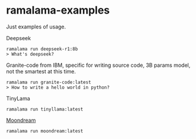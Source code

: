 # ramalama-examples
Just examples of usage.

Deepseek

```console
ramalama run deepseek-r1:8b
> What's deepseek?
```

Granite-code from IBM, specific for writing source code, 3B params model, not the smartest at this time.

```console
ramalama run granite-code:latest
> How to write a hello world in python?
```

TinyLama

```console
ramalama run tinyllama:latest
```

[Moondream](https://github.com/vikhyat/moondream)

```console
ramalama run moondream:latest
```
